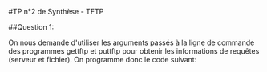 #TP n°2 de Synthèse - TFTP

##Question 1:

On nous demande d'utiliser les arguments passés à la ligne de commande des programmes gettftp et
puttftp pour obtenir les informations de requêtes (serveur et fichier). On programme donc le code suivant:


